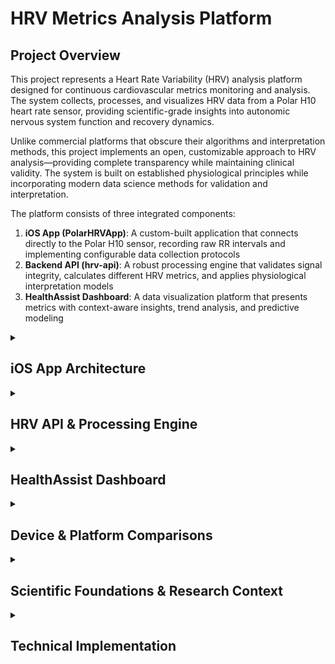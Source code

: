 # HRV Metrics Analysis Platform

## Project Overview

This project represents a Heart Rate Variability (HRV) analysis platform designed for continuous cardiovascular metrics monitoring and analysis. The system collects, processes, and visualizes HRV data from a Polar H10 heart rate sensor, providing scientific-grade insights into autonomic nervous system function and recovery dynamics.

Unlike commercial platforms that obscure their algorithms and interpretation methods, this project implements an open, customizable approach to HRV analysis—providing complete transparency while maintaining clinical validity. The system is built on established physiological principles while incorporating modern data science methods for validation and interpretation.

The platform consists of three integrated components:

1. **iOS App (PolarHRVApp)**: A custom-built application that connects directly to the Polar H10 sensor, recording raw RR intervals and implementing configurable data collection protocols
2. **Backend API (hrv-api)**: A robust processing engine that validates signal integrity, calculates different HRV metrics, and applies physiological interpretation models
3. **HealthAssist Dashboard**: A data visualization platform that presents metrics with context-aware insights, trend analysis, and predictive modeling

<details>
<summary><h2>iOS App Architecture</h2></summary>

### Core Functionality

The custom iOS app serves as the data acquisition component, establishing a direct Bluetooth Low Energy (BLE) connection with the Polar H10 heart rate sensor to capture raw RR intervals. The app features:

#### Connection Management

The `BluetoothManager` class handles all aspects of BLE communication with the Polar H10:

- Discovers and connects to the sensor
- Retrieves device information (model, firmware, battery level)
- Processes real-time heart rate and RR interval data
- Maintains connection integrity during background operation
- Detects and flags motion artifacts that might compromise data quality

#### Configurable Recording System

The recording system is designed around two key parameters:

- **N (Interval Between Recordings)**: Time between recording sessions (configurable from 2-10 minutes)
- **M (Recording Duration)**: Length of each recording session (configurable from 3-5 minutes)

This implementation provides flexibility for various monitoring protocols:

1. **Single Recording**: Manual capture of specific moments or events
2. **Auto Recording**: Continuous monitoring for extended periods (e.g., overnight sleep monitoring)

The recording parameters were carefully chosen based on HRV research standards:
- M minimum of 3 minutes: Ensures sufficient data capture for accurate frequency domain analysis
- M maximum of 5 minutes: Balances detail with practicality for frequent measurements
- N minimum of 2 minutes: Prevents excessive battery drain while maintaining temporal resolution
- N maximum of 10 minutes: Allows for extended monitoring without missing significant state changes

#### Contextual Tagging System

Each recording session is tagged with physiological context information to enable state-specific interpretation of HRV metrics:

| Tag | Description | Physiological State |
|-----|-------------|---------------------|
| **Sleep** | Nocturnal rest periods | Parasympathetic dominance, used for baseline establishment |
| **Rest** | Awake but passive (reading, watching) | Moderate parasympathetic activity |
| **Active** | Light physical activity (walking, cleaning) | Balanced autonomic activity |
| **Engaged** | Cognitive or physical effort (work, exercise) | Sympathetic dominance |
| **Experiment** | Custom interventions | User-defined protocols for personal exploration |

The tagging system is crucial because HRV metrics must be interpreted differently based on physiological context—what's "good" during sleep may be concerning during exercise, and vice versa.

#### Background Operation

The `BackgroundTaskManager` implements iOS background execution strategies to ensure continuous operation even when the app is not in the foreground:

- Registers background tasks with the system
- Implements task refresh cycles to prevent termination
- Maintains Bluetooth connections during background operation
- Ensures reliable data collection during overnight recordings

#### Data Flow Process

1. User configures recording parameters:
   - Sets M (recording duration)
   - Sets N (interval between recordings)
   - Selects appropriate contextual tag

2. User initiates recording:
   - For single recording: App records for M minutes, then processes and sends data
   - For auto recording: App records for M minutes, waits N minutes, then repeats

3. During each recording session:
   - RR intervals are collected from Polar H10
   - Motion artifacts are detected and flagged
   - Session metadata (timestamp, heart rate, device info) is compiled

4. At session completion:
   - Data is formatted as a structured JSON payload
   - Payload is transmitted to the API endpoint
   - Results are stored and session count is updated
   - If in auto-recording mode, timer for next session is initiated

```
Data Payload Example:
{
  "user_id": "user.email@example.com",
  "device_info": {
    "model": "Polar H10",
    "firmwareVersion": "2.1.9"
  },
  "recordingSessionId": "session_1234567890",
  "timestamp": "2025-03-27T09:30:00Z",
  "rrIntervals": [812, 805, 798, 790, ...],
  "heartRate": 74,
  "motionArtifacts": false,
  "tags": ["Sleep"]
}
```

This architecture ensures reliable, context-aware data collection while maintaining battery efficiency and maximizing user flexibility.

</details>

<details>
<summary><h2>HRV API & Processing Engine</h2></summary>

### Data Processing Pipeline

The API represents the analytical core of the platform, applying rigorous validation and scientific processing to raw HRV data. The processing pipeline encompasses several key stages:

#### 1. Signal Validation & Quality Assessment

To ensure scientific validity, the system applies a variety validation protocols:

##### RR Interval Range Filtering
- **Acceptable Range**: 300-2000ms
- **Physiological Basis**: 
  - <300ms (>200 BPM): Typically indicates ectopic beats or sensor noise
  - >2000ms (<30 BPM): Indicates extreme bradycardia or signal loss
- **Implementation**: Values outside range are flagged for removal

##### Statistical Outlier Detection
- **Method**: Z-score clipping (|z| > 3) or IQR-based outlier detection
- **Physiological Basis**: Identifies non-physiological jumps in heart rhythm
- **Implementation**: Configurable, defaults to z-score method

##### Motion Artifact Handling
- **Detection Source**: Polar H10 integrated accelerometer
- **Physiological Basis**: Movement creates muscle electrical activity that interferes with ECG signal
- **Implementation**: Sessions with detected motion can be flagged or rejected based on severity

##### Session Viability Criteria
For a recording session to be considered valid:
- Minimum 30 RR intervals required (ensures statistical significance)
- At least 90% of RR intervals must be within acceptable range
- Duration must be approximately 45-75 seconds (calculated from RR sum)

##### Quality Scoring
Each session receives a normalized quality score:
```python
quality_score = 1 - (num_outliers / total_rr)
```

Quality assessment categories:
- **Excellent**: >0.95 (Clean signal, high confidence)
- **Acceptable**: 0.80-0.95 (Minor noise, valid for all metrics)
- **Borderline**: 0.60-0.80 (Significant noise, use with caution)
- **Poor**: <0.60 (Invalid data, not suitable for analysis)

#### 2. HRV Metrics Calculation

Once data is validated, the system calculates the following essential metrics:

##### Time-Domain Metrics

| Metric | Formula | Implementation | Physiological Interpretation |
|--------|---------|----------------|------------------------------|
| **RMSSD** | √(mean[(RRₙ₊₁-RRₙ)²]) | `np.sqrt(np.mean(np.diff(rr)**2))` | Primary vagal tone indicator, reflects parasympathetic activity |
| **SDNN** | √(mean[(RRᵢ-mean(RR))²]) | `np.std(rr)` | Overall HRV, reflects total variability including sympathetic and parasympathetic components |
| **pNN50** | (count of intervals >50ms / total pairs) × 100 | `np.sum(np.abs(np.diff(rr)) > 50) / len(rr - 1) * 100` | Another measure of parasympathetic activity |
| **mean_rr** | mean(RR) | `np.mean(rr)` | Inverse of heart rate, reflects overall cardiac pacing |
| **cv_rr** | (SDNN / mean_rr) × 100 | `(np.std(rr) / np.mean(rr)) * 100` | Normalized measure of overall variability |

##### Frequency-Domain Metrics

| Metric | Method | Implementation | Physiological Interpretation |
|--------|--------|----------------|------------------------------|
| **lfPower** | Power in 0.04-0.15 Hz band | Lomb-Scargle periodogram | Mixed sympathetic and parasympathetic, baroreflex influence |
| **hfPower** | Power in 0.15-0.40 Hz band | Lomb-Scargle periodogram | Primarily parasympathetic activity, respiratory influence |
| **lfHfRatio** | lfPower / hfPower | Direct calculation | Often interpreted as sympathetic/parasympathetic balance |
| **breathingRate** | Peak frequency in HF band × 60 | Peak detection in HF band | Estimated respiratory rate, helps interpret autonomic dynamics |

The Lomb-Scargle periodogram is used instead of Fast Fourier Transform (FFT) because it handles unevenly sampled data (RR intervals) without requiring interpolation, maintaining signal integrity.

```python
# Frequency domain calculation (simplified)
from scipy.signal import lombscargle

def calculate_frequency_domain(rr_intervals):
    # Convert RR intervals to time series
    rr_times = np.cumsum(rr_intervals) / 1000  # convert to seconds
    rr_times = rr_times - rr_times[0]  # start at 0
    
    # Remove mean from the RR series
    rr_detrended = rr_intervals - np.mean(rr_intervals)
    
    # Define frequency range
    frequencies = np.linspace(0.01, 0.5, 1000)  # 0.01 to 0.5 Hz
    
    # Calculate Lomb-Scargle periodogram
    power = lombscargle(rr_times, rr_detrended, frequencies * 2 * np.pi)
    
    # Calculate power in specific bands
    lf_power = np.trapz(power[(frequencies >= 0.04) & (frequencies <= 0.15)])
    hf_power = np.trapz(power[(frequencies >= 0.15) & (frequencies <= 0.40)])
    lf_hf_ratio = lf_power / hf_power if hf_power > 0 else 0
    
    # Find breathing rate (peak in HF band)
    hf_mask = (frequencies >= 0.15) & (frequencies <= 0.40)
    if np.any(hf_mask):
        hf_peak = frequencies[hf_mask][np.argmax(power[hf_mask])]
        breathing_rate = hf_peak * 60  # convert to breaths per minute
    else:
        breathing_rate = None
    
    return {
        'lfPower': lf_power,
        'hfPower': hf_power,
        'lfHfRatio': lf_hf_ratio,
        'breathingRate': breathing_rate
    }
```

#### 3. Physiological Interpretation Models

The API implements interpretation groupings based on functional categories:

1. **Parasympathetic Indicators**: rmssd, pnn50, hfPower - Vagal activity markers
2. **Sympathetic Influence**: lfPower, lfHfRatio, HR - Stress response indicators
3. **Autonomic Balance**: sdnn, cv_rr, lfHfRatio - Overall nervous system coordination
4. **Respiratory Dynamics**: breathingRate, hfPower - Respiratory modulation of HRV
5. **Signal Quality Assessment**: quality_score, motion artifacts - Data reliability indicators

Each grouping has specific normative ranges and interpretation guidance based on the session's contextual tag, enabling physiologically appropriate insights.

#### 4. Data Storage and API Responses

The processed data is stored in a PostgreSQL database with a structured schema:

- **Sessions Table**: Records session metadata (timestamp, tag, quality metrics)
- **RR Intervals Table**: Stores raw and filtered RR intervals
- **Metrics Table**: Contains all calculated HRV metrics
- **Interpretation Table**: Stores derived interpretations and insights

API responses are structured to include:
- Status information (success/error, validation details)
- Session metadata (tags, timestamp, quality assessment)
- Calculated metrics (time-domain, frequency-domain)
- Interpretation groupings with contextual insights

This processing ensures scientifically valid HRV analysis with appropriate physiological context.

</details>

<details>
<summary><h2>HealthAssist Dashboard</h2></summary>

### Dashboard Architecture

The HealthAssist Dashboard provides a visualization and analysis platform for interpreting HRV data. It's designed as a modular system with the cardiovascular metrics module currently implemented and additional health domains planned for future integration.

#### Modular Design

The dashboard is structured with a tab-based interface that separates different analysis views:

1. **Record Summary**: Overview of all collected data with filtering and exploration tools
2. **Daily Analytics**: In-depth analysis of daily metrics with focus on night-time (sleep) recordings
3. **Trend Analysis**: Long-term pattern visualization with baseline development tracking

#### Night Metrics Analysis

The night metrics analysis is the cornerstone of the dashboard, leveraging sleep recordings to establish baselines and track recovery. Sleep is the "golden time" for HRV recording because:

1. Minimal motion artifacts and external stressors
2. Consistent physiological state for baseline comparison
3. Strong correlation between sleep HRV and overall health status

##### Night Metrics Calculation Methodology

For each night, the system:

1. **Identifies Sleep Records**: Extracts all records tagged with "Sleep" for the night
2. **Applies Temporal Filtering**: Groups by date and processes each night independently
3. **Calculates Consolidated Metrics**:
   - **Resting Heart Rate (RHR)**: Uses lowest 10th percentile of HR values during sleep
   - **HRV (RMSSD)**: Mean RMSSD during sleep period
   - **Sleep-Stage Approximation**: Applies algorithm to detect Deep, REM, and Light sleep based on HRV patterns
   - **Breathing Rate**: Mean breathing rate during sleep

```python
# Example of night metrics calculation (simplified)
def calculate_night_metrics(sleep_records):
    # Group by date
    sleep_by_date = sleep_records.groupby('date')
    
    night_metrics = []
    for date, day_records in sleep_by_date:
        # Get lowest 10% heart rate as RHR
        rhr = day_records['heartRate'].quantile(0.1)
        
        # Calculate mean HRV
        hrv = day_records['rmssd'].mean()
        
        # Calculate other metrics
        sdnn = day_records['sdnn'].mean()
        lf_hf = day_records['lfHfRatio'].mean()
        breathing_rate = day_records['breathingRate'].mean()
        
        # Calculate deep sleep approximation using lowest HR periods
        sws_records = extract_sws_periods(day_records)
        deep_sleep_hrv = sws_records['rmssd'].mean()
        
        night_metrics.append({
            'date': date,
            'rhr': rhr,
            'hrv': hrv,
            'sdnn': sdnn,
            'lf_hf': lf_hf,
            'breathing_rate': breathing_rate,
            'deep_sleep_hrv': deep_sleep_hrv
        })
    
    return pd.DataFrame(night_metrics)
```

##### Sleep Stage Detection Methodology

The dashboard implements a proprietary algorithm to approximate sleep stages from HRV data:

1. **Deep Sleep Detection**:
   - Filters for periods with lowest heart rate (bottom 20%)
   - Requires elevated HRV (top 30% of RMSSD)
   - Requires low LF/HF ratio (<1.0) indicating parasympathetic dominance

2. **REM Sleep Detection**:
   - Identifies periods with elevated heart rate (above mean)
   - Requires decreased HRV (bottom 30% of RMSSD)
   - Requires elevated LF/HF ratio (>2.0) indicating mixed autonomic activity

3. **Light Sleep**:
   - All remaining sleep periods that aren't classified as Deep or REM

This implementation approximates the commercial algorithms used in devices like Oura Ring and Whoop, which also derive sleep stages from autonomic nervous system dynamics rather than EEG readings.

#### Baseline Calculation System

The dashboard implements a sophisticated baseline calculation system to personalize interpretations:

##### Dynamic Baseline Methodology

Unlike static population norms, the system uses a rolling adaptive baseline that evolves as more data is collected:

1. **Initial Baseline**: First night's recordings serve as the initial baseline
2. **Accumulation Phase**: Baselines are recalculated daily incorporating all previous data
3. **Stabilization**: After approximately 14 days, baselines typically stabilize
4. **Contextual Weighting**: Sleep baselines use only sleep-tagged records

```python
def calculate_dynamic_baselines(df, days=14):
    # Get latest date in data
    latest_date = df['date'].max()
    cutoff_date = latest_date - timedelta(days=days)
    
    # Filter data for baseline period
    baseline_df = df[df['date'] >= cutoff_date]
    
    # Filter for sleep data
    sleep_data = baseline_df[baseline_df['tags'].apply(lambda x: 'Sleep' in x)]
    
    # Calculate baselines
    baselines = {}
    
    if not sleep_data.empty:
        # HRV baseline (median of values)
        baselines['hrv'] = sleep_data['rmssd'].median()
        
        # RHR baseline (mean of lowest 5% of values)
        baselines['rhr'] = sleep_data['heartRate'].quantile(0.05)
        
        # Breathing rate baseline
        baselines['breathing_rate'] = sleep_data['breathingRate'].median()
        
        # Other baselines...
    
    return baselines
```

##### Baseline Convergence Analysis

The dashboard tracks how quickly baselines stabilize through a convergence analysis:

1. Measures the difference between daily values and their evolving baselines
2. Normalizes these differences to track convergence over time
3. Provides a visualization of baseline stabilization to indicate when interpretations become reliable

#### Recovery Score Calculation

One of the most valuable features is the Recovery Score, which integrates multiple metrics to assess overall recovery status:

```python
def calculate_recovery_score(night_data, baselines):
    for i, row in night_data.iterrows():
        # Get required metrics
        rmssd = row['rmssd']
        rhr = row['rhr']
        duration = row['duration_minutes']
        lf_hf = row['lf_hf_ratio']
        
        # Get corresponding baselines
        baseline_rmssd = baselines.get('hrv', rmssd)
        baseline_rhr = baselines.get('rhr', rhr)
        
        # Component scores (0-1 scale)
        # HRV score: higher RMSSD = better recovery
        hrv_score = min(rmssd / baseline_rmssd, 1.2) if baseline_rmssd > 0 else 0.5
        
        # RHR score: lower HR = better recovery
        rhr_score = min(baseline_rhr / rhr, 1.2) if baseline_rhr > 0 and rhr > 0 else 0.5
        
        # Sleep quality components
        duration_score = min(duration / 420, 1.0)  # Cap at 7 hours
        lfhf_penalty = 1.0 if lf_hf < 2 else 0.8 if lf_hf < 4 else 0.5
        
        # Sleep quality score (0-100)
        sleep_quality = (
            0.4 * hrv_score +
            0.3 * (baseline_rhr / rhr if rhr > 0 else 0.5) +
            0.2 * duration_score +
            0.1 * lfhf_penalty
        ) * 100
        
        # Final recovery score (0-100)
        recovery_score = (
            0.5 * hrv_score +
            0.3 * rhr_score +
            0.2 * (sleep_quality / 100)
        ) * 100
        
        # Store results
        night_data.at[i, 'sleep_quality'] = round(sleep_quality, 1)
        night_data.at[i, 'recovery_score'] = round(recovery_score, 1)
```

The recovery score translates complex HRV data into actionable insights:
- **0-33**: Low recovery, focus on rest and rejuvenation
- **34-66**: Moderate recovery, maintain normal activity levels
- **67-100**: High recovery, optimal for training or performance

#### Stress Index Calculation

The dashboard also calculates a Stress Index to quantify autonomic nervous system load:

```python
def calculate_stress_index(hr, baseline_rhr, hrv, baseline_hrv):
    # Calculate HR component (0-1.5 scale)
    hr_ratio = hr / baseline_rhr
    hr_component = min(1.5, max(0, (hr_ratio - 0.8) * 2))
    
    # Calculate HRV component (0-1.5 scale, inverted)
    hrv_ratio = hrv / baseline_hrv
    hrv_component = min(1.5, max(0, (1 - hrv_ratio) * 2))
    
    # Combine components (0-3 scale)
    stress_index = hr_component + hrv_component
    
    return round(min(3.0, max(0.0, stress_index)), 1)
```

The stress index provides another perspective on autonomic balance:
- **0-0.8**: Low stress, parasympathetic dominance
- **0.8-1.8**: Moderate stress, balanced autonomic activity
- **1.8-3.0**: High stress, sympathetic dominance

These analytical features transform raw HRV data into meaningful health insights comparable to commercial systems like Whoop and Oura, while maintaining complete transparency about the underlying calculations.

</details>

<details>
<summary><h2>Device & Platform Comparisons</h2></summary>

### Comparative Analysis with Commercial Platforms

This project implements methodologies that align with commercial HRV monitoring platforms while providing complete transparency and customizability. Here's how key aspects compare:

#### HRV Measurement Methods

| Platform | Primary Metric | Recording Duration | Preferred Time | Key Advantage |
|----------|---------------|-------------------|----------------|---------------|
| **This Project** | RMSSD | 3-5 minutes | Sleep & Controlled test | Flexible recording protocol, raw data access |
| **Whoop** | RMSSD (branded as "recovery") | Variable (entire sleep) | Last SWS before waking | Continuous monitoring during sleep |
| **Apple Watch** | SDNN | 60 seconds | Passive recording | Convenience, integration with Health app |
| **Oura Ring** | RMSSD & HF power | Entire night | Full night analysis | Seamless nighttime measurement |

#### Sleep Stage Detection Comparison

| Platform | Deep Sleep Detection | REM Sleep Detection | Light Sleep Detection |
|----------|---------------------|---------------------|----------------------|
| **This Project** | HR ≤ 20th percentile<br>RMSSD ≥ 80th percentile<br>LF/HF < 1.0 | HR > mean<br>RMSSD ≤ 30th percentile<br>LF/HF > 2.0 | Remaining sleep periods |
| **Whoop** | Proprietary algorithm using HR deceleration + HRV elevation | Proprietary algorithm using respiratory rate + HR variability | Proprietary with HR volatility marker |
| **Apple Watch** | Motion + HR (accelerometer based) | Motion + HR variability | Accelerometer-based primarily |
| **Oura Ring** | HRV + temperature + motion | HR instability + temperature | Multiple signals with blackbox algorithm |

#### Recovery Score Calculation

| Platform | Primary Components | Scale | Uniqueness |
|----------|-------------------|-------|------------|
| **This Project** | HRV vs baseline (50%)<br>RHR vs baseline (30%)<br>Sleep quality (20%) | 0-100 | Fully transparent algorithm, customizable |
| **Whoop** | HRV (proprietary weighting)<br>RHR<br>Sleep quality & duration<br>Sleep debt | 0-100 | Includes prior day strain in calculation |
| **Apple Watch** | No dedicated recovery score | - | Focuses on "readiness" concept instead |
| **Oura Ring** | HRV, RHR, body temperature, sleep timing, previous activity | 0-100 | Includes temperature & sleep timing |

#### Uniqueness of This Platform

1. **Full Transparency**: Unlike commercial platforms, this project provides complete visibility into every algorithm and calculation.

2. **Raw Data Access**: Users have access to all raw RR intervals, enabling custom analyses and research.

3. **Contextual Tagging**: By implementing a rich tagging system, the platform provides context-appropriate HRV interpretation that most commercial platforms lack.

4. **Customizable Algorithms**: All analysis parameters can be modified to suit individual needs or research requirements.

5. **Continuous Improvement**: The open nature allows incorporation of the latest HRV research findings without waiting for commercial release cycles.

6. **Validation Metrics**: Quality scores and validation steps ensure scientific validity of all measurements.

7. **Dynamic Baseline Visualization**: Unique visualization of how baselines evolve over time helps users understand their adaptation process.

This project bridges the gap between consumer-grade HRV monitors with black-box algorithms and research-grade HRV analysis systems with prohibitive complexity. It provides scientific rigor with user-friendly interfaces while maintaining complete transparency.

</details>

<details>
<summary><h2>Scientific Foundations & Research Context</h2></summary>

### Heart Rate Variability Science

This project is built upon established scientific principles in the field of heart rate variability research. Here's an overview of the key scientific foundations:

#### Autonomic Nervous System Dynamics

HRV serves as a window into autonomic nervous system function:

- **Parasympathetic (Vagal) Influence**: Increases beat-to-beat variability through acetylcholine release from the vagus nerve, slowing the sinoatrial node
- **Sympathetic Influence**: Decreases variability through epinephrine and norepinephrine, accelerating the sinoatrial node
- **Respiratory Sinus Arrhythmia (RSA)**: Natural variation in heart rate that occurs during the breathing cycle, primarily regulated by vagal tone

These physiological mechanisms are why different HRV metrics provide insights into different aspects of nervous system function.

#### HRV Metrics Scientific Basis

The metrics implemented in this project reflect specific physiological processes:

- **RMSSD**: Quantifies high-frequency, beat-to-beat variability, primarily reflecting vagal tone and parasympathetic activity. Not significantly affected by respiratory influences, making it robust for short recordings.

- **SDNN**: Represents all cyclic components responsible for variability, including both sympathetic and parasympathetic influences. More affected by recording duration than RMSSD.

- **pNN50**: Another parasympathetic marker that measures the percentage of successive RR intervals that differ by more than 50ms, less commonly used in clinical research but included for completeness.

- **LF Power (0.04-0.15 Hz)**: Controversial metric with mixed contribution from sympathetic, parasympathetic, and baroreflex activity. Most valuable when assessed alongside other metrics.

- **HF Power (0.15-0.40 Hz)**: Predominantly reflects parasympathetic activity associated with respiratory frequency.

- **LF/HF Ratio**: Originally proposed as a sympathovagal balance marker, now understood to be more complex. Still useful for within-subject comparisons but requires careful interpretation.

Research has consistently shown that these metrics provide valuable insights into autonomic regulation when properly contextualized.

#### Sleep and Recovery Science

The project's focus on nighttime recordings aligns with research showing that sleep represents the optimal window for HRV assessment:

- **Parasympathetic Dominance**: Sleep, particularly deep sleep, is characterized by parasympathetic dominance and sympathetic withdrawal
- **Circadian Influence**: HRV follows circadian patterns, with highest values typically occurring during deep sleep
- **Recovery Processes**: Key physiological recovery processes (hormonal, neural, immunological) occur during sleep and are reflected in HRV patterns
- **Research Validity**: Sleep-based HRV measures show stronger correlations with health outcomes than daytime measures in multiple studies

The sleep stage approximation implemented in this project is based on autonomic nervous system patterns associated with different sleep stages:

- **Deep Sleep (SWS)**: Characterized by parasympathetic dominance, high HRV, and low, stable heart rate
- **REM Sleep**: Features mixed autonomic activity with occasional sympathetic bursts
- **Light Sleep**: Shows intermediate HRV with transitional autonomic patterns

These patterns allow for reasonable sleep stage approximation through HRV analysis alone, though not as accurate as polysomnography with EEG.

#### References

The algorithms and interpretations in this project are informed by key research in the field:

1. Task Force of the European Society of Cardiology and the North American Society of Pacing and Electrophysiology. (1996). Heart rate variability: standards of measurement, physiological interpretation and clinical use. Circulation, 93(5), 1043-1065.

2. Shaffer, F., & Ginsberg, J. P. (2017). An overview of heart rate variability metrics and norms. Frontiers in public health, 5, 258.

3. Buchheit, M. (2014). Monitoring training status with HR measures: do all roads lead to Rome? Frontiers in physiology, 5, 73.

4. Kleiger, R. E., Stein, P. K., & Bigger Jr, J. T. (2005). Heart rate variability: measurement and clinical utility. Annals of Noninvasive Electrocardiology, 10(1), 88-101.

5. Herzig, D., Testorelli, M., Olstad, D. S., Erlacher, D., Achermann, P., Eser, P., & Wilhelm, M. (2017). Heart-rate variability during deep sleep in world-class alpine skiers: a time-efficient alternative to morning orthostatic heart-rate measurements. International journal of sports physiology and performance, 12(5), 648-654.

This project strives to maintain alignment with current scientific understanding while implementing practical solutions for daily HRV monitoring and interpretation.

</details>

<details>
<summary><h2>Technical Implementation</h2></summary>

### Project Structure & Implementation Details

The project is organized into three main components with specific technical implementations:

#### iOS App Implementation

The iOS app is built with Swift and SwiftUI, leveraging several key frameworks:

- **Core Bluetooth**: For BLE communication with Polar H10
- **Combine**: For reactive programming patterns
- **SwiftUI**: For the modern declarative UI
- **Core Foundation**: For background task management

Key classes and their responsibilities:

```
├── Managers
│   ├── BluetoothManager.swift    # BLE connection and data handling
│   ├── RecordingManager.swift    # Recording session management
│   ├── BackgroundTaskManager.swift  # Background operation handling
│   └── UserManager.swift         # User authentication
├── Services
│   └── APIService.swift          # API communication
└── Views
    └── ContentView.swift         # Main UI components
```

The app implements several iOS-specific optimizations:

- Background mode configurations in Info.plist
- Battery optimization techniques
- Proper BLE connection state management
- Error handling and reconnection logic

#### API Implementation

The API is built with Python using FastAPI framework and SQLAlchemy ORM:

```
├── app
│   ├── api
│   │   └── session_handler.py    # API endpoints for session management
│   ├── core
│   │   ├── processor.py          # Core HRV calculation engine
│   │   ├── validator.py          # Signal validation functions
│   │   ├── metrics.py            # HRV metrics implementation
│   │   └── indexes.py            # Metric categorization
│   ├── models
│   │   ├── schemas.py            # Pydantic schemas for validation
│   │   ├── session.py            # Session data models
│   │   └── sql_models.py         # SQLAlchemy database models
│   └── constants
│       └── interpretations.py    # Metric interpretation constants
